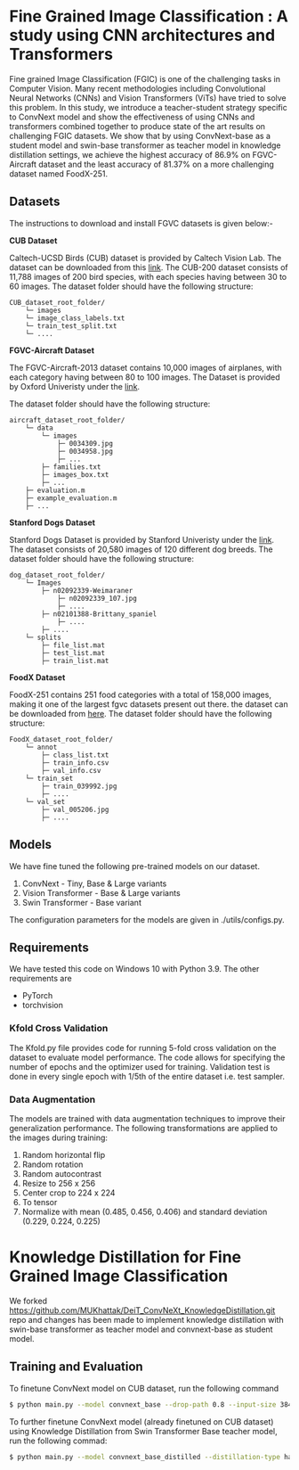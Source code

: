 # Fine Grained Image Classification : A study using CNN architectures and Transformers
Fine grained Image Classification (FGIC) is one of the challenging tasks in Computer Vision. Many recent methodologies including Convolutional Neural Networks (CNNs) and Vision Transformers (ViTs) have tried to solve this problem. In this study, we introduce a teacher-student strategy specific to ConvNext model and show the effectiveness of using CNNs and transformers combined together
to produce state of the art results on challenging FGIC datasets. We show that by using ConvNext-base as a student model and swin-base transformer as teacher model in knowledge distillation settings, we achieve the highest accuracy of 86.9% on FGVC-Aircraft dataset and the least accuracy of 81.37% on a more challenging dataset named FoodX-251.

 ## Datasets
The instructions to download and install FGVC datasets is given below:-

<b> CUB Dataset </b>

Caltech-UCSD Birds (CUB) dataset is provided by Caltech Vision Lab. The dataset can be downloaded from this [link](https://www.vision.caltech.edu/datasets/cub_200_2011/).
The CUB-200 dataset consists of 11,788 images of 200 bird species, with each species having between 30 to 60 images.
The dataset folder should have the following structure:

```
CUB_dataset_root_folder/
    └─ images
    └─ image_class_labels.txt
    └─ train_test_split.txt
    └─ ....
```
<b> FGVC-Aircraft Dataset </b>

The FGVC-Aircraft-2013 dataset contains 10,000 images of airplanes, with each category having between 80 to 100 images. The Dataset is provided by Oxford Univeristy under the [link](https://www.robots.ox.ac.uk/~vgg/data/fgvc-aircraft/). 

The dataset folder should have the following structure:

```
aircraft_dataset_root_folder/
    └─ data
        └─ images
            ├─ 0034309.jpg
            ├─ 0034958.jpg
            ├─ ...
        ├─ families.txt
        ├─ images_box.txt
        ├─ ...
    ├─ evaluation.m
    ├─ example_evaluation.m
    ├─ ...

```

<b> Stanford Dogs Dataset </b>

Stanford Dogs Dataset is provided by Stanford Univeristy under the [link](http://vision.stanford.edu/aditya86/ImageNetDogs/). 
The dataset consists of 20,580 images of 120 different dog breeds.
The dataset folder should have the following structure:

```
dog_dataset_root_folder/
    └─ Images
        ├─ n02092339-Weimaraner
            ├─ n02092339_107.jpg
            ├─ ....
        ├─ n02101388-Brittany_spaniel
            ├─ ....
        ├─ ....
    └─ splits
        ├─ file_list.mat
        ├─ test_list.mat
        ├─ train_list.mat

```

<b> FoodX Dataset </b>

FoodX-251 contains 251 food categories with a total of 158,000 images, making it one of the largest fgvc datasets present out there. the dataset can be downloaded from [here](https://github.com/karansikka1/iFood_2019). 
The dataset folder should have the following structure:

```
FoodX_dataset_root_folder/
    └─ annot
        ├─ class_list.txt
        ├─ train_info.csv
        ├─ val_info.csv
    └─ train_set
        ├─ train_039992.jpg
        ├─ ....
    └─ val_set
        ├─ val_005206.jpg
        ├─ ....
```



 ## Models
We have fine tuned the following pre-trained models on our dataset.
1. ConvNext - Tiny, Base & Large variants
2. Vision Transformer - Base & Large variants
3. Swin Transformer - Base variant
 
The configuration parameters for the models are given in ./utils/configs.py.

## Requirements 
We have tested this code on Windows 10 with Python 3.9. The other requirements are <br>
 - PyTorch
 - torchvision
 
<!--## Training and Evaluation

The repository provides code for both fine-tuning and knowledge distillation:
To train and evaluate the code in a single run, execute 
`python models/train_(dataset).py` <br> 
For example, to work with FGVC-Aircraft classification execute `python models/train_aircraft.py`-->

### Kfold Cross Validation
The Kfold.py file provides code for running 5-fold cross validation on the dataset to evaluate model performance. The code allows for specifying the number of epochs and the optimizer used for training.
Validation test is done in every single epoch with 1/5th of the entire dataset i.e. test sampler.

### Data Augmentation
The models are trained with data augmentation techniques to improve their generalization performance. The following transformations are applied to the images during training:

1. Random horizontal flip
2. Random rotation
3. Random autocontrast
4. Resize to 256 x 256
5. Center crop to 224 x 224
6. To tensor
7. Normalize with mean (0.485, 0.456, 0.406) and standard deviation (0.229, 0.224, 0.225)

# Knowledge Distillation for Fine Grained Image Classification 
We forked https://github.com/MUKhattak/DeiT_ConvNeXt_KnowledgeDistillation.git repo and changes has been made to implement knowledge distillation with swin-base transformer as teacher model and convnext-base as student model.

## Training and Evaluation 

To finetune ConvNext model on CUB dataset, run the following command 

  ```bash
 $ python main.py --model convnext_base --drop-path 0.8 --input-size 384 --batch-size 16 --lr 5e-5 --warmup-epochs 0 --epochs 60 --weight-decay 1e-8 --cutmix 0 --mixup 0 --data-set CUB --data-path /path/to/dataset/root/folder --output_dir ./output/path --finetune /path/to/pretrained/swin/weights.pth/
```

To further finetune ConvNext model (already finetuned on CUB dataset) using Knowledge Distillation from Swin Transformer Base teacher model, run the following commad:

  ```bash
 $ python main.py --model convnext_base_distilled --distillation-type hard --teacher-model swin_transformer_base --drop-path 0.8 --input-size 384 --batch-size 16 --lr 5e-5 --warmup-epochs 0 --epochs 60 --weight-decay 1e-8 --cutmix 0 --mixup 0 --data-set CUB --data-path /path/to/dataset/root/folder --output_dir /path/to/save/output/files --finetune /path/to/pretrained/swin/weights.pth/ 
```
